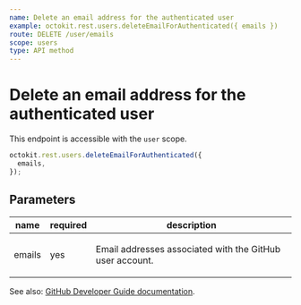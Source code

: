 ```yaml
---
name: Delete an email address for the authenticated user
example: octokit.rest.users.deleteEmailForAuthenticated({ emails })
route: DELETE /user/emails
scope: users
type: API method
---
```


# Delete an email address for the authenticated user

This endpoint is accessible with the `user` scope.

```js
octokit.rest.users.deleteEmailForAuthenticated({
  emails,
});
```

## Parameters

<table>
  <thead>
    <tr>
      <th>name</th>
      <th>required</th>
      <th>description</th>
    </tr>
  </thead>
  <tbody>
    <tr><td>emails</td><td>yes</td><td>

Email addresses associated with the GitHub user account.

</td></tr>
  </tbody>
</table>

See also: [GitHub Developer Guide documentation](https://docs.github.com/rest/reference/users#delete-an-email-address-for-the-authenticated-user).
